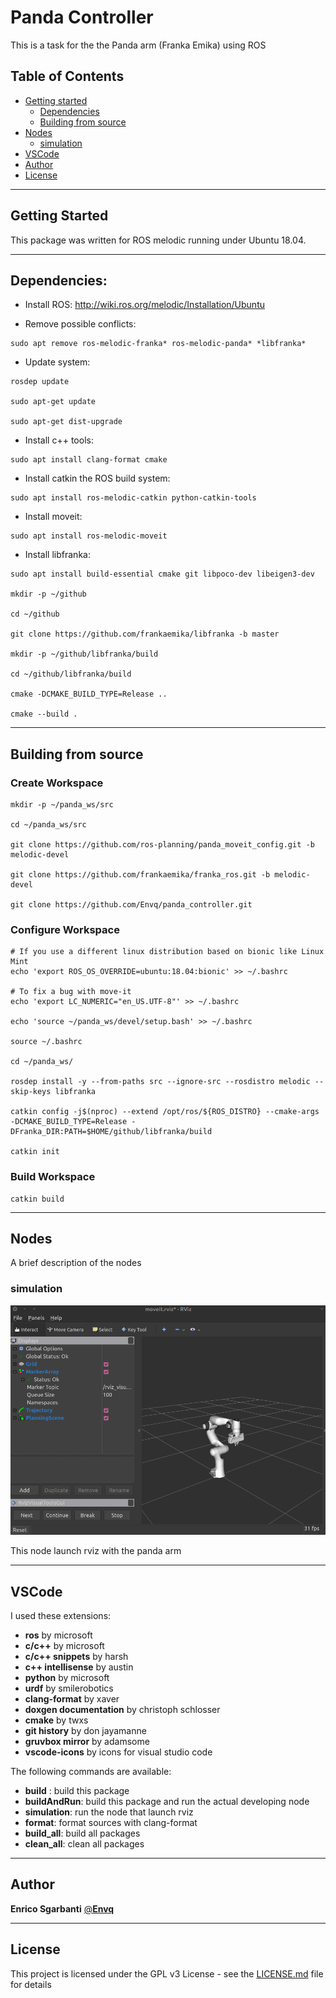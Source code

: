 # Panda Controller

This is a task for the the Panda arm (Franka Emika) using ROS



## Table of Contents

* [Getting started](#getting-started)
  * [Dependencies](#dependencies)
  * [Building from source](#building-from-source)
* [Nodes](#nodes)
  * [simulation](#simulation)
* [VSCode](#vscode)
* [Author](#author)
* [License](#license)



---
## Getting Started

This package was written for ROS melodic running under Ubuntu 18.04.



---
## Dependencies:

- Install ROS:
http://wiki.ros.org/melodic/Installation/Ubuntu


- Remove possible conflicts: 
~~~
sudo apt remove ros-melodic-franka* ros-melodic-panda* *libfranka*
~~~


- Update system:
~~~
rosdep update

sudo apt-get update

sudo apt-get dist-upgrade
~~~


- Install c++ tools:
~~~
sudo apt install clang-format cmake
~~~


- Install catkin the ROS build system:
~~~
sudo apt install ros-melodic-catkin python-catkin-tools
~~~


- Install moveit:
~~~
sudo apt install ros-melodic-moveit
~~~


- Install libfranka:
~~~
sudo apt install build-essential cmake git libpoco-dev libeigen3-dev

mkdir -p ~/github

cd ~/github

git clone https://github.com/frankaemika/libfranka -b master

mkdir -p ~/github/libfranka/build

cd ~/github/libfranka/build

cmake -DCMAKE_BUILD_TYPE=Release ..

cmake --build .
~~~



---
## Building from source

### Create Workspace
~~~
mkdir -p ~/panda_ws/src

cd ~/panda_ws/src

git clone https://github.com/ros-planning/panda_moveit_config.git -b melodic-devel

git clone https://github.com/frankaemika/franka_ros.git -b melodic-devel

git clone https://github.com/Envq/panda_controller.git
~~~


### Configure Workspace
~~~
# If you use a different linux distribution based on bionic like Linux Mint
echo 'export ROS_OS_OVERRIDE=ubuntu:18.04:bionic' >> ~/.bashrc

# To fix a bug with move-it
echo 'export LC_NUMERIC="en_US.UTF-8"' >> ~/.bashrc

echo 'source ~/panda_ws/devel/setup.bash' >> ~/.bashrc

source ~/.bashrc

cd ~/panda_ws/

rosdep install -y --from-paths src --ignore-src --rosdistro melodic --skip-keys libfranka

catkin config -j$(nproc) --extend /opt/ros/${ROS_DISTRO} --cmake-args -DCMAKE_BUILD_TYPE=Release -DFranka_DIR:PATH=$HOME/github/libfranka/build

catkin init
~~~


### Build Workspace
~~~
catkin build
~~~



---
## Nodes
A brief description of the nodes

### simulation
![simulation](screenshot/simulation.png?raw=true "simulation")

This node launch rviz with the panda arm


---
## VSCode
I used these extensions:
- **ros** by microsoft
- **c/c++** by microsoft
- **c/c++ snippets** by harsh
- **c++ intellisense** by austin
- **python** by microsoft
- **urdf** by smilerobotics
- **clang-format** by xaver
- **doxgen documentation** by christoph schlosser
- **cmake** by twxs
- **git history** by don jayamanne
- **gruvbox mirror** by adamsome
- **vscode-icons** by icons for visual studio code


The following commands are available:
- **build** : build this package
- **buildAndRun**: build this package and run the actual developing node
- **simulation**: run the node that launch rviz
- **format**: format sources with clang-format
- **build_all**: build all packages
- **clean_all**: clean all packages


---
## Author

**Enrico Sgarbanti** [@**Envq**](https://github.com/Envq)

---
## License

This project is licensed under the GPL v3 License - see the [LICENSE.md](LICENSE.md) file for details